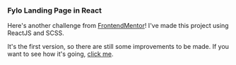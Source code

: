 ### Fylo Landing Page in React


Here's another challenge from [FrontendMentor](https://frontendmentor.io/)! I've made this project using ReactJS and SCSS. 

It's the first version, so there are still some improvements to be made. If you want to see how it's going, [click me](https://ribas-fylopage.netlify.app/).
